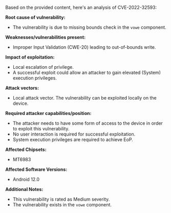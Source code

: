 Based on the provided content, here's an analysis of CVE-2022-32593:

**Root cause of vulnerability:**
- The vulnerability is due to missing bounds check in the `vowe` component.

**Weaknesses/vulnerabilities present:**
- Improper Input Validation (CWE-20) leading to out-of-bounds write.

**Impact of exploitation:**
- Local escalation of privilege.
- A successful exploit could allow an attacker to gain elevated (System) execution privileges.

**Attack vectors:**
- Local attack vector. The vulnerability can be exploited locally on the device.

**Required attacker capabilities/position:**
- The attacker needs to have some form of access to the device in order to exploit this vulnerability.
- No user interaction is required for successful exploitation.
- System execution privileges are required to achieve EoP.

**Affected Chipsets:**
- MT6983

**Affected Software Versions:**
- Android 12.0

**Additional Notes:**
- This vulnerability is rated as Medium severity.
- The vulnerability exists in the `vowe` component.
